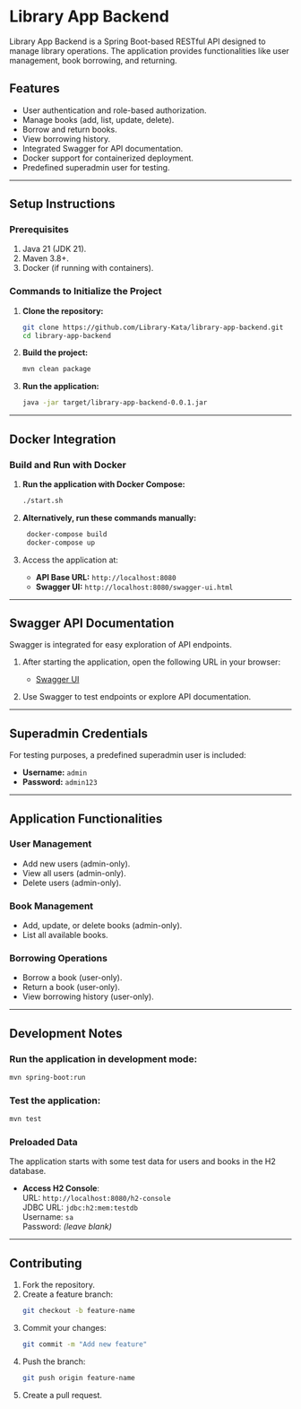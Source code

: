 
# Library App Backend

Library App Backend is a Spring Boot-based RESTful API designed to manage library operations. The application provides functionalities like user management, book borrowing, and returning.

## **Features**
- User authentication and role-based authorization.
- Manage books (add, list, update, delete).
- Borrow and return books.
- View borrowing history.
- Integrated Swagger for API documentation.
- Docker support for containerized deployment.
- Predefined superadmin user for testing.

---

## **Setup Instructions**

### **Prerequisites**
1. Java 21 (JDK 21).
2. Maven 3.8+.
3. Docker (if running with containers).

### **Commands to Initialize the Project**

1. **Clone the repository:**
   ```bash
   git clone https://github.com/Library-Kata/library-app-backend.git
   cd library-app-backend
   ```

2. **Build the project:**
   ```bash
   mvn clean package
   ```

3. **Run the application:**
   ```bash
   java -jar target/library-app-backend-0.0.1.jar
   ```

---

## **Docker Integration**

### **Build and Run with Docker**

1. **Run the application with Docker Compose:**
   ```bash
   ./start.sh
   ```

2. **Alternatively, run these commands manually:**
   ```bash
    docker-compose build
    docker-compose up
   ```

3. Access the application at:
    - **API Base URL:** `http://localhost:8080`
    - **Swagger UI:** `http://localhost:8080/swagger-ui.html`

---

## **Swagger API Documentation**

Swagger is integrated for easy exploration of API endpoints.

1. After starting the application, open the following URL in your browser:
    - [Swagger UI](http://localhost:8080/swagger-ui.html)

2. Use Swagger to test endpoints or explore API documentation.

---

## **Superadmin Credentials**

For testing purposes, a predefined superadmin user is included:

- **Username:** `admin`
- **Password:** `admin123`

---

## **Application Functionalities**

### **User Management**
- Add new users (admin-only).
- View all users (admin-only).
- Delete users (admin-only).

### **Book Management**
- Add, update, or delete books (admin-only).
- List all available books.

### **Borrowing Operations**
- Borrow a book (user-only).
- Return a book (user-only).
- View borrowing history (user-only).

---

## **Development Notes**

### **Run the application in development mode:**
```bash
mvn spring-boot:run
```

### **Test the application:**
```bash
mvn test
```

### **Preloaded Data**
The application starts with some test data for users and books in the H2 database.

- **Access H2 Console**:  
  URL: `http://localhost:8080/h2-console`  
  JDBC URL: `jdbc:h2:mem:testdb`  
  Username: `sa`  
  Password: *(leave blank)*

---

## **Contributing**

1. Fork the repository.
2. Create a feature branch:
   ```bash
   git checkout -b feature-name
   ```
3. Commit your changes:
   ```bash
   git commit -m "Add new feature"
   ```
4. Push the branch:
   ```bash
   git push origin feature-name
   ```
5. Create a pull request.

